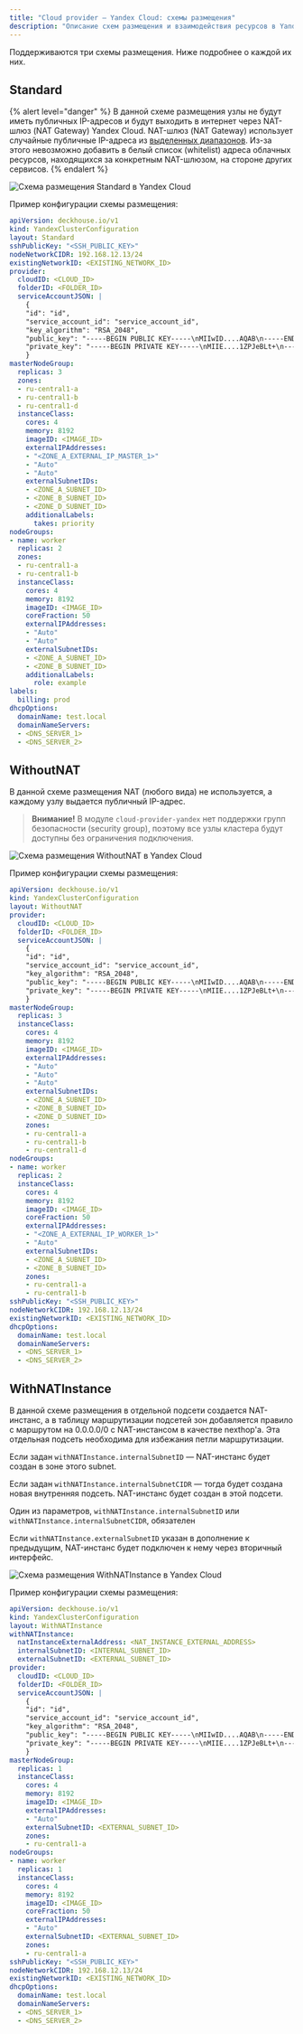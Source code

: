 ```yaml
---
title: "Cloud provider — Yandex Cloud: схемы размещения"
description: "Описание схем размещения и взаимодействия ресурсов в Yandex Cloud при работе облачного провайдера Deckhouse."
---
```


Поддерживаются три схемы размещения. Ниже подробнее о каждой их них.

## Standard

{% alert level="danger" %}
В данной схеме размещения узлы не будут иметь публичных IP-адресов и будут выходить в интернет через NAT-шлюз (NAT Gateway) Yandex Cloud. NAT-шлюз (NAT Gateway) использует случайные публичные IP-адреса из [выделенных диапазонов](https://yandex.cloud/ru/docs/overview/concepts/public-ips#virtual-private-cloud). Из-за этого невозможно добавить в белый список (whitelist) адреса облачных ресурсов, находящихся за конкретным NAT-шлюзом, на стороне других сервисов.
{% endalert %}

![Схема размещения Standard в Yandex Cloud](../../images/cloud-provider-yandex/yandex-standard.png)
<!--- Исходник: https://docs.google.com/drawings/d/1WI8tu-QZYcz3DvYBNlZG4s5OKQ9JKyna7ESHjnjuCVQ/edit --->

Пример конфигурации схемы размещения:

```yaml
apiVersion: deckhouse.io/v1
kind: YandexClusterConfiguration
layout: Standard
sshPublicKey: "<SSH_PUBLIC_KEY>"
nodeNetworkCIDR: 192.168.12.13/24
existingNetworkID: <EXISTING_NETWORK_ID>
provider:
  cloudID: <CLOUD_ID>
  folderID: <FOLDER_ID>
  serviceAccountJSON: |
    {
    "id": "id",
    "service_account_id": "service_account_id",
    "key_algorithm": "RSA_2048",
    "public_key": "-----BEGIN PUBLIC KEY-----\nMIIwID....AQAB\n-----END PUBLIC KEY-----\n",
    "private_key": "-----BEGIN PRIVATE KEY-----\nMIIE....1ZPJeBLt+\n-----END PRIVATE KEY-----\n"
    }
masterNodeGroup:
  replicas: 3
  zones:
  - ru-central1-a
  - ru-central1-b
  - ru-central1-d
  instanceClass:
    cores: 4
    memory: 8192
    imageID: <IMAGE_ID>
    externalIPAddresses:
    - "<ZONE_A_EXTERNAL_IP_MASTER_1>"
    - "Auto"
    - "Auto"
    externalSubnetIDs:
    - <ZONE_A_SUBNET_ID>
    - <ZONE_B_SUBNET_ID>
    - <ZONE_D_SUBNET_ID>
    additionalLabels:
      takes: priority
nodeGroups:
- name: worker
  replicas: 2
  zones:
  - ru-central1-a
  - ru-central1-b
  instanceClass:
    cores: 4
    memory: 8192
    imageID: <IMAGE_ID>
    coreFraction: 50
    externalIPAddresses:
    - "Auto"
    - "Auto"
    externalSubnetIDs:
    - <ZONE_A_SUBNET_ID>
    - <ZONE_B_SUBNET_ID>
    additionalLabels:
      role: example
labels:
  billing: prod
dhcpOptions:
  domainName: test.local
  domainNameServers:
  - <DNS_SERVER_1>
  - <DNS_SERVER_2>
```

## WithoutNAT

В данной схеме размещения NAT (любого вида) не используется, а каждому узлу выдается публичный IP-адрес.

> **Внимание!** В модуле `cloud-provider-yandex` нет поддержки групп безопасности (security group), поэтому все узлы кластера будут доступны без ограничения подключения.

![Схема размещения WithoutNAT в Yandex Cloud](../../images/cloud-provider-yandex/yandex-withoutnat.png)
<!--- Исходник: https://docs.google.com/drawings/d/1I7M9DquzLNu-aTjqLx1_6ZexPckL__-501Mt393W1fw/edit --->

Пример конфигурации схемы размещения:

```yaml
apiVersion: deckhouse.io/v1
kind: YandexClusterConfiguration
layout: WithoutNAT
provider:
  cloudID: <CLOUD_ID>
  folderID: <FOLDER_ID>
  serviceAccountJSON: |
    {
    "id": "id",
    "service_account_id": "service_account_id",
    "key_algorithm": "RSA_2048",
    "public_key": "-----BEGIN PUBLIC KEY-----\nMIIwID....AQAB\n-----END PUBLIC KEY-----\n",
    "private_key": "-----BEGIN PRIVATE KEY-----\nMIIE....1ZPJeBLt+\n-----END PRIVATE KEY-----\n"
    }    
masterNodeGroup:
  replicas: 3
  instanceClass:
    cores: 4
    memory: 8192
    imageID: <IMAGE_ID>
    externalIPAddresses:
    - "Auto"
    - "Auto"
    - "Auto"
    externalSubnetIDs:
    - <ZONE_A_SUBNET_ID>
    - <ZONE_B_SUBNET_ID>
    - <ZONE_D_SUBNET_ID>
    zones:
    - ru-central1-a
    - ru-central1-b
    - ru-central1-d
nodeGroups:
- name: worker
  replicas: 2
  instanceClass:
    cores: 4
    memory: 8192
    imageID: <IMAGE_ID>
    coreFraction: 50
    externalIPAddresses:
    - "<ZONE_A_EXTERNAL_IP_WORKER_1>"
    - "Auto"
    externalSubnetIDs:
    - <ZONE_A_SUBNET_ID>
    - <ZONE_B_SUBNET_ID>
    zones:
    - ru-central1-a
    - ru-central1-b
sshPublicKey: "<SSH_PUBLIC_KEY>"
nodeNetworkCIDR: 192.168.12.13/24
existingNetworkID: <EXISTING_NETWORK_ID>
dhcpOptions:
  domainName: test.local
  domainNameServers:
  - <DNS_SERVER_1>
  - <DNS_SERVER_2>
```

## WithNATInstance

В данной схеме размещения в отдельной подсети создается NAT-инстанс, а в таблицу маршрутизации подсетей зон добавляется правило с маршрутом на 0.0.0.0/0 с NAT-инстансом в качестве nexthop'а.
Эта отдельная подсеть необходима для избежания петли маршрутизации.

Если задан `withNATInstance.internalSubnetID` — NAT-инстанс будет создан в зоне этого subnet.

Если задан `withNATInstance.internalSubnetCIDR` — тогда будет создана новая внутренняя подсеть. NAT-инстанс будет создан в этой подсети.

Один из параметров, `withNATInstance.internalSubnetID` или `withNATInstance.internalSubnetCIDR`, обязателен

Если `withNATInstance.externalSubnetID` указан в дополнение к предыдущим, NAT-инстанс будет подключен к нему через вторичный интерфейс.

![Схема размещения WithNATInstance в Yandex Cloud](../../images/cloud-provider-yandex/yandex-withnatinstance.png)
<!--- Исходник: https://docs.google.com/drawings/d/1oVpZ_ldcuNxPnGCkx0dRtcAdL7BSEEvmsvbG8Aif1pE/edit --->

Пример конфигурации схемы размещения:

```yaml
apiVersion: deckhouse.io/v1
kind: YandexClusterConfiguration
layout: WithNATInstance
withNATInstance:
  natInstanceExternalAddress: <NAT_INSTANCE_EXTERNAL_ADDRESS>
  internalSubnetID: <INTERNAL_SUBNET_ID>
  externalSubnetID: <EXTERNAL_SUBNET_ID>
provider:
  cloudID: <CLOUD_ID>
  folderID: <FOLDER_ID>
  serviceAccountJSON: |
    {
    "id": "id",
    "service_account_id": "service_account_id",
    "key_algorithm": "RSA_2048",
    "public_key": "-----BEGIN PUBLIC KEY-----\nMIIwID....AQAB\n-----END PUBLIC KEY-----\n",
    "private_key": "-----BEGIN PRIVATE KEY-----\nMIIE....1ZPJeBLt+\n-----END PRIVATE KEY-----\n"
    }    
masterNodeGroup:
  replicas: 1
  instanceClass:
    cores: 4
    memory: 8192
    imageID: <IMAGE_ID>
    externalIPAddresses:
    - "Auto"
    externalSubnetID: <EXTERNAL_SUBNET_ID>
    zones:
    - ru-central1-a
nodeGroups:
- name: worker
  replicas: 1
  instanceClass:
    cores: 4
    memory: 8192
    imageID: <IMAGE_ID>
    coreFraction: 50
    externalIPAddresses:
    - "Auto"
    externalSubnetID: <EXTERNAL_SUBNET_ID>
    zones:
    - ru-central1-a
sshPublicKey: "<SSH_PUBLIC_KEY>"
nodeNetworkCIDR: 192.168.12.13/24
existingNetworkID: <EXISTING_NETWORK_ID>
dhcpOptions:
  domainName: test.local
  domainNameServers:
  - <DNS_SERVER_1>
  - <DNS_SERVER_2>
```
